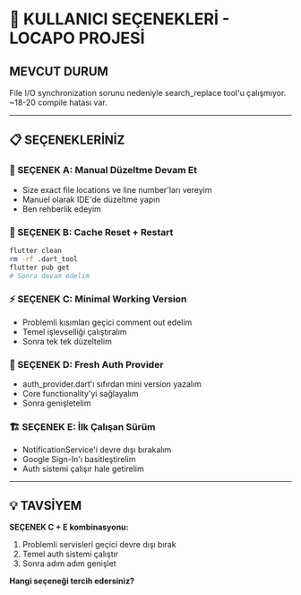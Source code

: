 # 🤔 KULLANICI SEÇENEKLERİ - LOCAPO PROJESİ

## **MEVCUT DURUM**
File I/O synchronization sorunu nedeniyle search_replace tool'u çalışmıyor. ~18-20 compile hatası var.

---

## **📋 SEÇENEKLERİNİZ**

### **🚀 SEÇENEK A: Manual Düzeltme Devam Et**
- Size exact file locations ve line number'ları vereyim
- Manuel olarak IDE'de düzeltme yapın
- Ben rehberlik edeyim

### **🔧 SEÇENEK B: Cache Reset + Restart**
```bash
flutter clean
rm -rf .dart_tool
flutter pub get
# Sonra devam edelim
```

### **⚡ SEÇENEK C: Minimal Working Version**
- Problemli kısımları geçici comment out edelim
- Temel işlevselliği çalıştıralım
- Sonra tek tek düzeltelim

### **📁 SEÇENEK D: Fresh Auth Provider**
- auth_provider.dart'ı sıfırdan mini version yazalım
- Core functionality'yi sağlayalım
- Sonra genişletelim

### **🏗️ SEÇENEK E: İlk Çalışan Sürüm**
- NotificationService'i devre dışı bırakalım
- Google Sign-In'ı basitleştirelim  
- Auth sistemi çalışır hale getirelim

---

## **💡 TAVSİYEM**
**SEÇENEK C + E kombinasyonu:**
1. Problemli servisleri geçici devre dışı bırak
2. Temel auth sistemi çalıştır
3. Sonra adım adım genişlet

**Hangi seçeneği tercih edersiniz?**